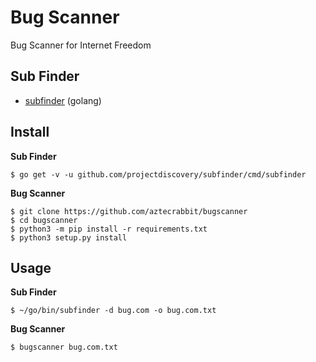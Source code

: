 # Bug Scanner

Bug Scanner for Internet Freedom


Sub Finder
----------

- [subfinder](https://github.com/projectdiscovery/subfinder) (golang)


Install
-------

**Sub Finder**

    $ go get -v -u github.com/projectdiscovery/subfinder/cmd/subfinder

**Bug Scanner**

    $ git clone https://github.com/aztecrabbit/bugscanner
    $ cd bugscanner
    $ python3 -m pip install -r requirements.txt
    $ python3 setup.py install


Usage
-----

**Sub Finder**

    $ ~/go/bin/subfinder -d bug.com -o bug.com.txt

**Bug Scanner**

    $ bugscanner bug.com.txt


